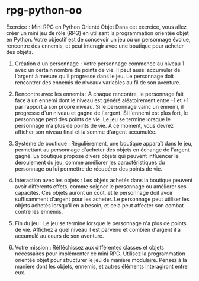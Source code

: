 # rpg-python-oo
Exercice : Mini RPG en Python Orienté Objet
Dans cet exercice, vous allez créer un mini jeu de rôle (RPG) en utilisant la programmation orientée objet en Python. Votre objectif est de concevoir un jeu où un personnage évolue, rencontre des ennemis, et peut interagir avec une boutique pour acheter des objets.

     
1. Création d'un personnage :
Votre personnage commence au niveau 1 avec un certain nombre de points de vie.
Il peut aussi accumuler de l'argent à mesure qu'il progresse dans le jeu.
Le personnage doit rencontrer des ennemis de niveaux variables au fil de son aventure.
     
2. Rencontre avec les ennemis :
À chaque rencontre, le personnage fait face à un ennemi dont le niveau est généré aléatoirement entre -1 et +1 par rapport à son propre niveau.
Si le personnage vainc un ennemi, il progresse d'un niveau et gagne de l'argent.
Si l'ennemi est plus fort, le personnage perd des points de vie.
Le jeu se termine lorsque le personnage n'a plus de points de vie. À ce moment, vous devrez afficher son niveau final et la somme d'argent accumulée.
     
3. Système de boutique :
Régulièrement, une boutique apparaît dans le jeu, permettant au personnage d'acheter des objets en échange de l'argent gagné.
La boutique propose divers objets qui peuvent influencer le déroulement du jeu, comme améliorer les caractéristiques du personnage ou lui permettre de récupérer des points de vie.
     
4. Interaction avec les objets :
Les objets achetés dans la boutique peuvent avoir différents effets, comme soigner le personnage ou améliorer ses capacités. Ces objets auront un coût, et le personnage doit avoir suffisamment d'argent pour les acheter.
Le personnage peut utiliser les objets achetés lorsqu'il en a besoin, et cela peut affecter son combat contre les ennemis.
5. Fin du jeu :
Le jeu se termine lorsque le personnage n'a plus de points de vie.
Affichez à quel niveau il est parvenu et combien d'argent il a accumulé au cours de son aventure.
     
6. Votre mission :
Réfléchissez aux différentes classes et objets nécessaires pour implémenter ce mini RPG.
Utilisez la programmation orientée objet pour structurer le jeu de manière modulaire.
Pensez à la manière dont les objets, ennemis, et autres éléments interagiront entre eux.
